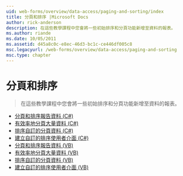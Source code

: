 ```yaml
---
uid: web-forms/overview/data-access/paging-and-sorting/index
title: 分頁和排序 |Microsoft Docs
author: rick-anderson
description: 在這些教學課程中您會將一些初始排序和分頁功能新增至資料的報表。
ms.author: riande
ms.date: 10/05/2011
ms.assetid: d45a8c0c-e8ec-46d3-bc1c-ce446df005c8
msc.legacyurl: /web-forms/overview/data-access/paging-and-sorting
msc.type: chapter
---
```

<a name="paging-and-sorting"></a>分頁和排序
====================
> 在這些教學課程中您會將一些初始排序和分頁功能新增至資料的報表。


- [分頁和排序報告資料 (C#)](paging-and-sorting-report-data-cs.md)
- [有效率地分頁大量資料 (C#)](efficiently-paging-through-large-amounts-of-data-cs.md)
- [排序自訂的分頁資料 (C#)](sorting-custom-paged-data-cs.md)
- [建立自訂的排序使用者介面 (C#)](creating-a-customized-sorting-user-interface-cs.md)
- [分頁和排序報告資料 (VB)](paging-and-sorting-report-data-vb.md)
- [有效率地分頁大量資料 (VB)](efficiently-paging-through-large-amounts-of-data-vb.md)
- [排序自訂的分頁資料 (VB)](sorting-custom-paged-data-vb.md)
- [建立自訂的排序使用者介面 (VB)](creating-a-customized-sorting-user-interface-vb.md)
